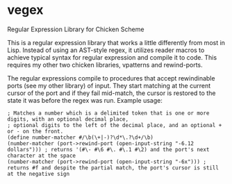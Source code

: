 # vegex
Regular Expression Library for Chicken Scheme

This is a regular expression library that works a little differently from most in Lisp. Instead of using an AST-style regex, it utilizes reader macros to achieve typical syntax for regular expression and compile it to code. This requires my other two chicken libraries, vpatterns and rewind-ports.

The regular expressions compile to procedures that accept rewindinable ports (see my other library) of input. They start matching at the current cursor of the port and if they fail mid-match, the cursor is restored to the state it was before the regex was run. Example usage:

```
; Matches a number which is a delimited token that is one or more digits, with an optional decimal place,
; optional digits to the left of the decimal place, and an optional + or - on the front.
(define number-matcher #/\b(\+|-)?\d*\.?\d+/\b)
(number-matcher (port->rewind-port (open-input-string "-6.12 dollars"))) ; returns '(#\- #\6 #\. #\.1 #\2) and the port's next character at the space
(number-matcher (port->rewind-port (open-input-string "-6x"))) ; returns #f and despite the partial match, the port's cursor is still at the negative sign
```
